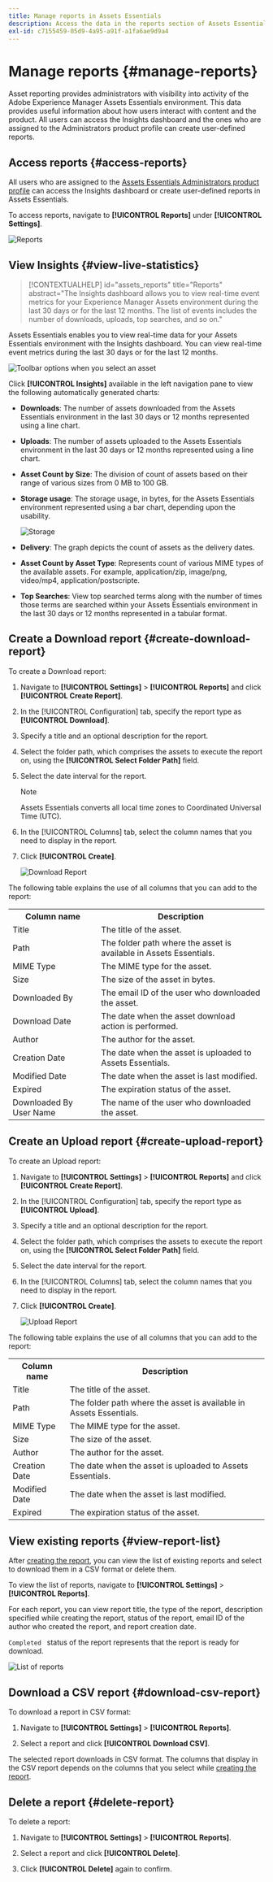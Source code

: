 ```yaml
---
title: Manage reports in Assets Essentials
description: Access the data in the reports section of Assets Essentials to assess product and feature usage and derive insights on key success metrics.
exl-id: c7155459-05d9-4a95-a91f-a1fa6ae9d9a4
---
```

# Manage reports {#manage-reports}

Asset reporting provides administrators with visibility into activity of the Adobe Experience Manager Assets Essentials environment. This data provides useful information about how users interact with content and the product. All users can access the Insights dashboard and the ones who are assigned to the Administrators product profile can create user-defined reports. 

## Access reports {#access-reports}

All users who are assigned to the [Assets Essentials Administrators product profile](deploy-administer.md) can access the Insights dashboard or create user-defined reports in Assets Essentials.

To access reports, navigate to **[!UICONTROL Reports]** under **[!UICONTROL Settings]**.

![Reports](assets/reports.png)
<!--
In the **[!UICONTROL Reports]** screen, various components are shown in the tabular format which includes the following:

* **Title**: Title of the report
* **Type**: Determines whether the report is uploaded or downloaded to the repository
* **Description**: Provide details of the report that was given during uploading/downloading the report
* **Status**: Determines whether the report is completed, under progress, or deleted.
* **Author**: Provides email of the author who has uploaded/downloaded the report.
* **Created**: Gives information of the date when the report was generated.
-->

## View Insights {#view-live-statistics}

>[!CONTEXTUALHELP]
>id="assets_reports"
>title="Reports"
>abstract="The Insights dashboard allows you to view real-time event metrics for your Experience Manager Assets environment during the last 30 days or for the last 12 months. The list of events includes the number of downloads, uploads, top searches, and so on."

Assets Essentials enables you to view real-time data for your Assets Essentials environment with the Insights dashboard. You can view real-time event metrics during the last 30 days or for the last 12 months. 

   ![Toolbar options when you select an asset](assets/assets-essentials-live-statistics.png)

Click **[!UICONTROL Insights]** available in the left navigation pane to view the following automatically generated charts:

* **Downloads**: The number of assets downloaded from the Assets Essentials environment in the last 30 days or 12 months represented using a line chart.

* **Uploads**: The number of assets uploaded to the Assets Essentials environment in the last 30 days or 12 months represented using a line chart.

* **Asset Count by Size**: The division of count of assets based on their range of various sizes from 0 MB to 100 GB.

* **Storage usage**: The storage usage, in bytes, for the Assets Essentials environment represented using a bar chart, depending upon the usability.

   ![Storage](assets/storage.png)


* **Delivery**: The graph depicts the count of assets as the delivery dates.

* **Asset Count by Asset Type**: Represents count of various MIME types of the available assets. For example, application/zip, image/png, video/mp4, application/postscripte.

* **Top Searches**: View top searched terms along with the number of times those terms are searched within your Assets Essentials environment in the last 30 days or 12 months represented in a tabular format.

## Create a Download report {#create-download-report}

To create a Download report:

1. Navigate to **[!UICONTROL Settings]** > **[!UICONTROL Reports]** and click **[!UICONTROL Create Report]**.

1. In the [!UICONTROL Configuration] tab, specify the report type as **[!UICONTROL Download]**.

1. Specify a title and an optional description for the report.

1. Select the folder path, which comprises the assets to execute the report on, using the **[!UICONTROL Select Folder Path]** field.

1. Select the date interval for the report.
   
   >[!NOTE]
   >
   > Assets Essentials converts all local time zones to Coordinated Universal Time (UTC).

1. In the [!UICONTROL Columns] tab, select the column names that you need to display in the report.

1. Click **[!UICONTROL Create]**.

   ![Download Report](assets/download-reports-config.png)

The following table explains the use of all columns that you can add to the report:

<table>
    <tbody>
     <tr>
      <th><strong>Column name</strong></th>
      <th><strong>Description</strong></th>
     </tr>
     <tr>
      <td>Title</td>
      <td>The title of the asset.</td>
     </tr>
     <tr>
      <td>Path</td>
      <td>The folder path where the asset is available in Assets Essentials.</td>
     </tr>
     <tr>
      <td>MIME Type</td>
      <td>The MIME type for the asset.</td>
     </tr>
     <tr>
      <td>Size</td>
      <td>The size of the asset in bytes.</td>
     </tr>
     <tr>
      <td>Downloaded By</td>
      <td>The email ID of the user who downloaded the asset.</td>
     </tr>
     <tr>
      <td>Download Date</td>
      <td>The date when the asset download action is performed.</td>
     </tr>
     <tr>
      <td>Author</td>
      <td>The author for the asset.</td>
     </tr>
     <tr>
      <td>Creation Date</td>
      <td>The date when the asset is uploaded to Assets Essentials.</td>
     </tr>
     <tr>
      <td>Modified Date</td>
      <td>The date when the asset is last modified.</td>
     </tr>
     <tr>
      <td>Expired</td>
      <td>The expiration status of the asset.</td>
     </tr>
     <tr>
      <td>Downloaded By User Name</td>
      <td>The name of the user who downloaded the asset.</td>
     </tr>           
    </tbody>
   </table>

## Create an Upload report {#create-upload-report}

To create an Upload report:

1. Navigate to **[!UICONTROL Settings]** > **[!UICONTROL Reports]** and click **[!UICONTROL Create Report]**.

1. In the [!UICONTROL Configuration] tab, specify the report type as **[!UICONTROL Upload]**.

1. Specify a title and an optional description for the report.

1. Select the folder path, which comprises the assets to execute the report on, using the **[!UICONTROL Select Folder Path]** field.

1. Select the date interval for the report.

1. In the [!UICONTROL Columns] tab, select the column names that you need to display in the report.

1. Click **[!UICONTROL Create]**.

   ![Upload Report](assets/upload-reports-config.png)

The following table explains the use of all columns that you can add to the report:

<table>
    <tbody>
     <tr>
      <th><strong>Column name</strong></th>
      <th><strong>Description</strong></th>
     </tr>
     <tr>
      <td>Title</td>
      <td>The title of the asset.</td>
     </tr>
     <tr>
      <td>Path</td>
      <td>The folder path where the asset is available in Assets Essentials.</td>
     </tr>
     <tr>
      <td>MIME Type</td>
      <td>The MIME type for the asset.</td>
     </tr>
     <tr>
      <td>Size</td>
      <td>The size of the asset.</td>
     </tr>
     <tr>
      <td>Author</td>
      <td>The author for the asset.</td>
     </tr>
     <tr>
      <td>Creation Date</td>
      <td>The date when the asset is uploaded to Assets Essentials.</td>
     </tr>
     <tr>
      <td>Modified Date</td>
      <td>The date when the asset is last modified.</td>
     </tr>
     <tr>
      <td>Expired</td>
      <td>The expiration status of the asset.</td>
     </tr>              
    </tbody>
   </table>

## View existing reports {#view-report-list}

After [creating the report](#create-download-report), you can view the list of existing reports and select to download them in a CSV format or delete them.

To view the list of reports, navigate to **[!UICONTROL Settings]** > **[!UICONTROL Reports]**.

For each report, you can view report title, the type of the report, description specified while creating the report, status of the report, email ID of the author who created the report, and report creation date.

`Completed ` status of the report represents that the report is ready for download.

![List of reports](assets/list-of-reports.png)


## Download a CSV report {#download-csv-report}

To download a report in CSV format:

1. Navigate to **[!UICONTROL Settings]** > **[!UICONTROL Reports]**.

1. Select a report and click **[!UICONTROL Download CSV]**.

The selected report downloads in CSV format. The columns that display in the CSV report depends on the columns that you select while [creating the report](#create-download-report).

## Delete a report {#delete-report}

To delete a report:

1. Navigate to **[!UICONTROL Settings]** > **[!UICONTROL Reports]**.

1. Select a report and click **[!UICONTROL Delete]**.

1. Click **[!UICONTROL Delete]** again to confirm.
